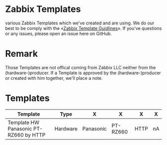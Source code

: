 # Zabbix Templates
various Zabbix Templates which we've created and are using. We do our best to be comply with the «[Zabbix Template Guidlines](https://www.zabbix.com/documentation/guidelines/templates)». If you've questions or any issues, please open an issue here on GitHub.

# Remark
Those Templates are not offical coming from Zabbix LLC neither from the (hardware-)producer. If a Template is approved by the (hardware-)producer or created with him together, we'll place a note.

# Templates
| Template | Type | X | X | X | X |
| ------ | ------ | ------ | ------ |  ------ |  ------ |
| Template HW Panasonic PT-RZ660 by HTTP | Hardware | Panasonic | PT-RZ660 | HTTP | nA |
